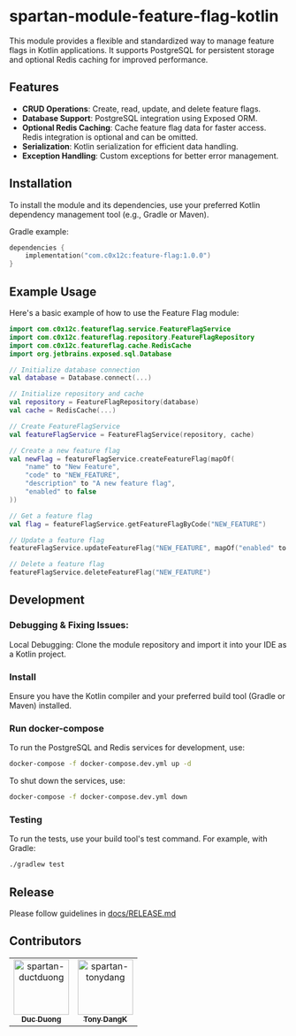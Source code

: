 # spartan-module-feature-flag-kotlin

This module provides a flexible and standardized way to manage feature flags in Kotlin applications. It supports PostgreSQL for persistent storage and optional Redis caching for improved performance.

## Features
- **CRUD Operations**: Create, read, update, and delete feature flags.
- **Database Support**: PostgreSQL integration using Exposed ORM.
- **Optional Redis Caching**: Cache feature flag data for faster access. Redis integration is optional and can be omitted.
- **Serialization**: Kotlin serialization for efficient data handling.
- **Exception Handling**: Custom exceptions for better error management.

## Installation
To install the module and its dependencies, use your preferred Kotlin dependency management tool (e.g., Gradle or Maven).

Gradle example:
```kotlin
dependencies {
    implementation("com.c0x12c:feature-flag:1.0.0")
}
```

## Example Usage
Here's a basic example of how to use the Feature Flag module:

```kotlin
import com.c0x12c.featureflag.service.FeatureFlagService
import com.c0x12c.featureflag.repository.FeatureFlagRepository
import com.c0x12c.featureflag.cache.RedisCache
import org.jetbrains.exposed.sql.Database

// Initialize database connection
val database = Database.connect(...)

// Initialize repository and cache
val repository = FeatureFlagRepository(database)
val cache = RedisCache(...)

// Create FeatureFlagService
val featureFlagService = FeatureFlagService(repository, cache)

// Create a new feature flag
val newFlag = featureFlagService.createFeatureFlag(mapOf(
    "name" to "New Feature",
    "code" to "NEW_FEATURE",
    "description" to "A new feature flag",
    "enabled" to false
))

// Get a feature flag
val flag = featureFlagService.getFeatureFlagByCode("NEW_FEATURE")

// Update a feature flag
featureFlagService.updateFeatureFlag("NEW_FEATURE", mapOf("enabled" to true))

// Delete a feature flag
featureFlagService.deleteFeatureFlag("NEW_FEATURE")
```

## Development

### Debugging & Fixing Issues:
Local Debugging: Clone the module repository and import it into your IDE as a Kotlin project.

### Install
Ensure you have the Kotlin compiler and your preferred build tool (Gradle or Maven) installed.

### Run docker-compose
To run the PostgreSQL and Redis services for development, use:
```bash
docker-compose -f docker-compose.dev.yml up -d
```

To shut down the services, use:
```bash
docker-compose -f docker-compose.dev.yml down
```

### Testing
To run the tests, use your build tool's test command. For example, with Gradle:
```bash
./gradlew test
```

## Release
Please follow guidelines in [docs/RELEASE.md](./docs/RELEASE.md)

## Contributors

<!-- readme: collaborators,contributors -start -->
<table>
    <tbody>
       <tr>
            <td align="center">
                <a href="https://github.com/spartan-ductduong">
                    <img src="https://avatars.githubusercontent.com/u/112845152?v=4" width="100;" alt="spartan-ductduong"/>
                    <br />
                    <sub><b>Duc Duong</b></sub>
                </a>
            </td>
            <td align="center">
                <a href="https://github.com/spartan-tonydang">
                    <img src="https://avatars.githubusercontent.com/u/128400107?v=4" width="100;" alt="spartan-tonydang"/>
                    <br />
                    <sub><b>Tony DangK</b></sub>
                </a>
            </td>
       </tr>
    <tbody>
</table>
<!-- readme: collaborators,contributors -end -->